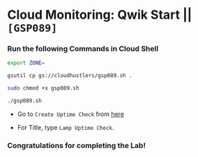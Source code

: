 # Cloud Monitoring: Qwik Start || `[GSP089]`

### Run the following Commands in Cloud Shell

```bash
export ZONE=
```

```bash
gsutil cp gs://cloudhustlers/gsp089.sh .

sudo chmod +x gsp089.sh

./gsp089.sh
```

* Go to `Create Uptime Check` from [here](https://console.cloud.google.com/monitoring/uptime/create?)

* For Title, type `Lamp Uptime Check`.

### Congratulations for completing the Lab!